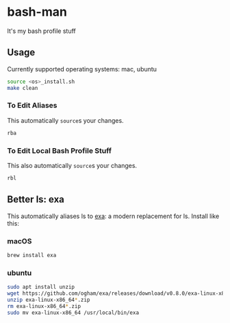 # bash-man
It's my bash profile stuff

## Usage
Currently supported operating systems: mac, ubuntu
```bash
source <os>_install.sh
make clean
```

### To Edit Aliases

This automatically `source`s your changes.

```bash
rba
```

### To Edit Local Bash Profile Stuff

This also automatically `source`s your changes.

```bash
rbl
```

## Better ls: exa

This automatically aliases ls to [exa](https://the.exa.website): a modern replacement for ls.
Install like this:

### macOS

```bash
brew install exa
```

### ubuntu

```bash
sudo apt install unzip
wget https://github.com/ogham/exa/releases/download/v0.8.0/exa-linux-x86_64-0.8.0.zip
unzip exa-linux-x86_64*.zip
rm exa-linux-x86_64*.zip
sudo mv exa-linux-x86_64 /usr/local/bin/exa
```
